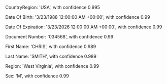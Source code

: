 CountryRegion: 'USA', with confidence 0.995

Date Of Birth: '3/23/1988 12:00:00 AM +00:00', with confidence 0.99

Date Of Expiration: '3/23/2026 12:00:00 AM +00:00', with confidence 0.99

Document Number: '034568', with confidence 0.99

First Name: 'CHRIS', with confidence 0.989

Last Name: 'SMITH', with confidence 0.989

Region: 'West Virginia', with confidence 0.99

Sex: 'M', with confidence 0.99
